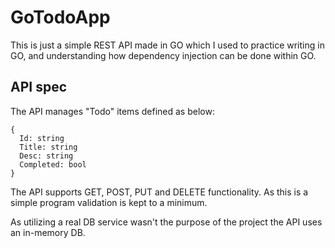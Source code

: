 # GoTodoApp

This is just a simple REST API made in GO which I used to practice writing in GO, and understanding how dependency injection can be done within GO.

## API spec

The API manages "Todo" items defined as below:

```
{
  Id: string 
  Title: string
  Desc: string
  Completed: bool   
}
```

The API supports GET, POST, PUT and DELETE functionality. As this is a simple program validation is kept to a minimum.

As utilizing a real DB service wasn't the purpose of the project the API uses an in-memory DB.
